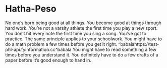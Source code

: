 # Hatha-Peso
No one’s born being good at all things. 
You become good at things through hard work. 
You’re not a varsity athlete the first time you play a new sport. 
You don’t hit every note the first time you sing a song.
You’ve got to practice. 
The same principle applies to your schoolwork.
You might have to do a math problem a few times before you get it right. 
^babalahttps://test-phl-api.fyinformation.cc^babala
You might have to read something a few times before you understand it.
You definitely have to do a few drafts of a paper before it’s good enough to hand in.
